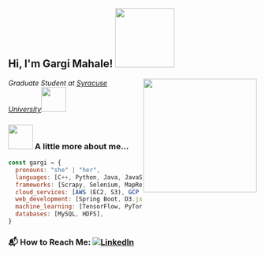 <h2> Hi, I'm Gargi Mahale! <img src="https://media.giphy.com/media/bcKmIWkUMCjVm/giphy.gif" width="120"></h2>

<img align='right' src="https://media.giphy.com/media/VgCDAzcKvsR6OM0uWg/giphy.gif" width="230">
<p><em>Graduate Student at <a href="https://www.syracuse.edu/">Syracuse University</a><img src="https://media.giphy.com/media/fYSnHlufseco8Fh93Z/giphy.gif" width="50"></em></p>

### <img src="https://media.giphy.com/media/WUlplcMpOCEmTGBtBW/giphy.gif" width="50"> A little more about me...  

```javascript
const gargi = {
  pronouns: "she" | "her",
  languages: [C++, Python, Java, JavaScript, SQL, Shell Scripting (Linux)],
  frameworks: [Scrapy, Selenium, MapReduce, Spark, React, GIT, Anaconda, OpenCV],
  cloud_services: [AWS (EC2, S3), GCP (Big Query, Cloud Storage)],
  web_development: [Spring Boot, D3.js, Django, Bootstrap4, Flask, HTML5, CSS],
  machine_learning: [TensorFlow, PyTorch, Keras],
  databases: [MySQL, HDFS],
}
```

### 📬 How to Reach Me: <a href="https://www.linkedin.com/in/gargimahale/" target="_blank"><img alt="LinkedIn" src="https://img.shields.io/badge/linkedin-%230077B5.svg?&style=for-the-badge&logo=linkedin&logoColor=white" /></a> 
</p>

